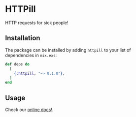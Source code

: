 # HTTPill

HTTP requests for sick people!

## Installation

The package can be installed by adding `httpill` to your list of dependencies
in `mix.exs`:

```elixir
def deps do
  [
    {:httpill, "~> 0.1.0"},
  ]
end
```

## Usage

Check our [online docs](https://hexdocs.pm/httpill)!.

